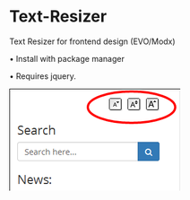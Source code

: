 # Text-Resizer
Text Resizer for frontend design (EVO/Modx)
<p>• Install with package manager</p>
<p>• Requires jquery.</p>
<img src="text-resize.png">
